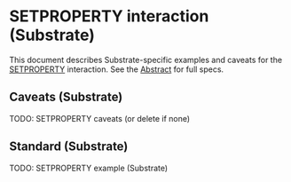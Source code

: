 # SETPROPERTY interaction (Substrate)

This document describes Substrate-specific examples and caveats for the [SETPROPERTY](../../abstract/interactions/setproperty.md) interaction.  See the [Abstract](../../abstract/interactions/setproperty.md) for full specs.

## Caveats (Substrate)
TODO: SETPROPERTY caveats (or delete if none)

## Standard (Substrate)
TODO: SETPROPERTY example (Substrate)
